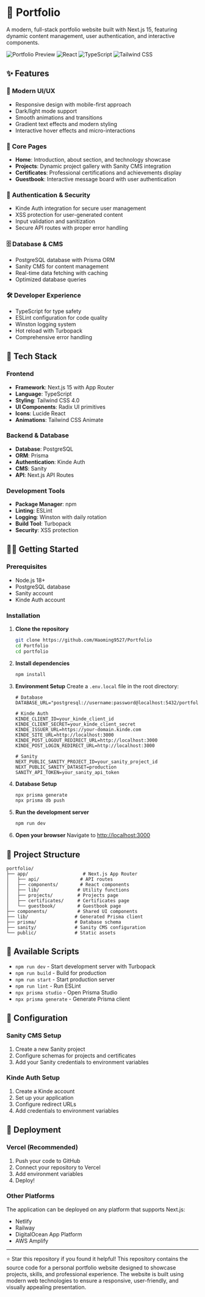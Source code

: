 # 🚀 Portfolio

A modern, full-stack portfolio website built with Next.js 15, featuring dynamic content management, user authentication, and interactive components.

![Portfolio Preview](https://img.shields.io/badge/Next.js-15.5.0-black?style=for-the-badge&logo=next.js)
![React](https://img.shields.io/badge/React-19.1.0-blue?style=for-the-badge&logo=react)
![TypeScript](https://img.shields.io/badge/TypeScript-5.0-blue?style=for-the-badge&logo=typescript)
![Tailwind CSS](https://img.shields.io/badge/Tailwind_CSS-4.0-38B2AC?style=for-the-badge&logo=tailwind-css)

## ✨ Features

### 🎨 **Modern UI/UX**
- Responsive design with mobile-first approach
- Dark/light mode support
- Smooth animations and transitions
- Gradient text effects and modern styling
- Interactive hover effects and micro-interactions

### 📱 **Core Pages**
- **Home**: Introduction, about section, and technology showcase
- **Projects**: Dynamic project gallery with Sanity CMS integration
- **Certificates**: Professional certifications and achievements display
- **Guestbook**: Interactive message board with user authentication

### 🔐 **Authentication & Security**
- Kinde Auth integration for secure user management
- XSS protection for user-generated content
- Input validation and sanitization
- Secure API routes with proper error handling

### 🗄️ **Database & CMS**
- PostgreSQL database with Prisma ORM
- Sanity CMS for content management
- Real-time data fetching with caching
- Optimized database queries

### 🛠️ **Developer Experience**
- TypeScript for type safety
- ESLint configuration for code quality
- Winston logging system
- Hot reload with Turbopack
- Comprehensive error handling

## 🚀 Tech Stack

### Frontend
- **Framework**: Next.js 15 with App Router
- **Language**: TypeScript
- **Styling**: Tailwind CSS 4.0
- **UI Components**: Radix UI primitives
- **Icons**: Lucide React
- **Animations**: Tailwind CSS Animate

### Backend & Database
- **Database**: PostgreSQL
- **ORM**: Prisma
- **Authentication**: Kinde Auth
- **CMS**: Sanity
- **API**: Next.js API Routes

### Development Tools
- **Package Manager**: npm
- **Linting**: ESLint
- **Logging**: Winston with daily rotation
- **Build Tool**: Turbopack
- **Security**: XSS protection

## 🏃‍♂️ Getting Started

### Prerequisites
- Node.js 18+ 
- PostgreSQL database
- Sanity account
- Kinde Auth account

### Installation

1. **Clone the repository**
   ```bash
   git clone https://github.com/Haoming9527/Portfolio
   cd Portfolio
   cd portfolio
   ```

2. **Install dependencies**
   ```bash
   npm install
   ```

3. **Environment Setup**
   Create a `.env.local` file in the root directory:
   ```env
   # Database
   DATABASE_URL="postgresql://username:password@localhost:5432/portfolio"
   
   # Kinde Auth
   KINDE_CLIENT_ID=your_kinde_client_id
   KINDE_CLIENT_SECRET=your_kinde_client_secret
   KINDE_ISSUER_URL=https://your-domain.kinde.com
   KINDE_SITE_URL=http://localhost:3000
   KINDE_POST_LOGOUT_REDIRECT_URL=http://localhost:3000
   KINDE_POST_LOGIN_REDIRECT_URL=http://localhost:3000
   
   # Sanity
   NEXT_PUBLIC_SANITY_PROJECT_ID=your_sanity_project_id
   NEXT_PUBLIC_SANITY_DATASET=production
   SANITY_API_TOKEN=your_sanity_api_token
   ```

4. **Database Setup**
   ```bash
   npx prisma generate
   npx prisma db push
   ```

5. **Run the development server**
   ```bash
   npm run dev
   ```

6. **Open your browser**
   Navigate to [http://localhost:3000](http://localhost:3000)

## 📁 Project Structure

```
portfolio/
├── app/                    # Next.js App Router
│   ├── api/               # API routes
│   ├── components/        # React components
│   ├── lib/              # Utility functions
│   ├── projects/         # Projects page
│   ├── certificates/     # Certificates page
│   └── guestbook/        # Guestbook page
├── components/           # Shared UI components
├── lib/                 # Generated Prisma client
├── prisma/              # Database schema
├── sanity/              # Sanity CMS configuration
└── public/              # Static assets
```

## 🎯 Available Scripts

- `npm run dev` - Start development server with Turbopack
- `npm run build` - Build for production
- `npm run start` - Start production server
- `npm run lint` - Run ESLint
- `npx prisma studio` - Open Prisma Studio
- `npx prisma generate` - Generate Prisma client

## 🔧 Configuration

### Sanity CMS Setup
1. Create a new Sanity project
2. Configure schemas for projects and certificates
3. Add your Sanity credentials to environment variables

### Kinde Auth Setup
1. Create a Kinde account
2. Set up your application
3. Configure redirect URLs
4. Add credentials to environment variables

## 🚀 Deployment

### Vercel (Recommended)
1. Push your code to GitHub
2. Connect your repository to Vercel
3. Add environment variables
4. Deploy!

### Other Platforms
The application can be deployed on any platform that supports Next.js:
- Netlify
- Railway
- DigitalOcean App Platform
- AWS Amplify



---

⭐ Star this repository if you found it helpful!
This repository contains the source code for a personal portfolio website designed to showcase projects, skills, and professional experience. The website is built using modern web technologies to ensure a responsive, user-friendly, and visually appealing presentation.
